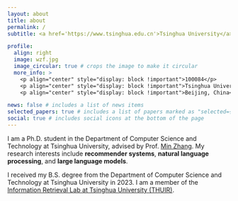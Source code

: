 ```yaml
---
layout: about
title: about
permalink: /
subtitle: <a href='https://www.tsinghua.edu.cn'>Tsinghua University</a>, <a href='mailto:thuwzf2000@gmail.com'>thuwzf2000@gmail.com</a>

profile:
  align: right
  image: wzf.jpg
  image_circular: true # crops the image to make it circular
  more_info: >
    <p align="center" style="display: block !important">100084</p>
    <p align="center" style="display: block !important">Tsinghua University</p>
    <p align="center" style="display: block !important">Beijing, China</p>

news: false # includes a list of news items
selected_papers: true # includes a list of papers marked as "selected={true}"
social: true # includes social icons at the bottom of the page
---
```


I am a Ph.D. student in the Department of Computer Science and Technology at Tsinghua University, advised by Prof. [Min Zhang](http://www.thuir.cn/group/~mzhang/). My research interests include **recommender systems**, **natural language processing**, and **large language models**.

I received my B.S. degree from the Department of Computer Science and Technology at Tsinghua University in 2023. I am a member of the [Information Retrieval Lab at Tsinghua University (THUIR)](http://www.thuir.cn/).
